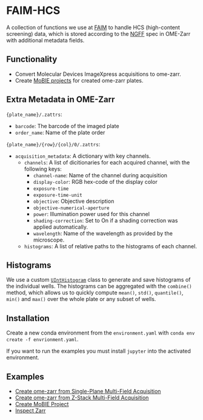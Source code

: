 # FAIM-HCS
A collection of functions we use at [FAIM](https://www.fmi.ch/platforms/platform.html?plt=110) to handle HCS (high-content screening) data, which is stored according to the [NGFF](https://ngff.openmicroscopy.org/latest/) spec in OME-Zarr with additional metadata fields.

## Functionality
* Convert Molecular Devices ImageXpress acquisitions to ome-zarr.
* Create [MoBIE projects](https://mobie.github.io/) for created ome-zarr plates.

## Extra Metadata in OME-Zarr
`{plate_name}/.zattrs`:
* `barcode`: The barcode of the imaged plate
* `order_name`: Name of the plate order

`{plate_name}/{row}/{col}/0/.zattrs`:
* `acquisition_metadata`: A dictionary with key channels.
    * `channels`: A list of dicitionaries for each acquired channel, with the following keys:
        * `channel-name`: Name of the channel during acquisition
        * `display-color`: RGB hex-code of the display color
        * `exposure-time`
        * `exposure-time-unit`
        * `objective`: Objective description
        * `objective-numerical-aperture`
        * `power`: Illumination power used for this channel
        * `shading-correction`: Set to On if a shading correction was applied automatically.
        * `wavelength`: Name of the wavelength as provided by the microscope.
    * `histograms`: A list of relative paths to the histograms of each channel.

## Histograms
We use a custom [`UIntHistogram`](src/UIntHistogram.py) class to generate and save histograms of the individual wells.
The histograms can be aggregated with the `combine()` method, which allows us to quickly compute `mean()`, `std()`, `quantile()`, `min()` and `max()` over the whole plate or any subset of wells.

## Installation
Create a new conda environment from the `environment.yaml` with `conda env create -f envrionment.yaml`.

If you want to run the examples you must install `jupyter` into the activated environment.

## Examples
* [Create ome-zarr from Single-Plane Multi-Field Acquisition](examples/Create%20ome-zarr%20from%20Single-Plane%20Multi-Field%20Acquisition.ipynb)
* [Create ome-zarr from Z-Stack Multi-Field Acquisition](examples/Create%20ome-zarr%20from%20Z-Stack%20Multi-Field%20Acquisition.ipynb)
* [Create MoBIE Project](examples/Create%20MoBIE%20Project.ipynb)
* [Inspect Zarr](examples/Inspect%20Zarr.ipynb)

